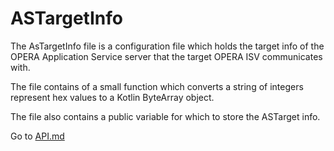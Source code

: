 # ASTargetInfo

The AsTargetInfo file is a configuration file which holds the target info of the OPERA Application Service server that 
the target OPERA ISV communicates with. 

The file contains of a small function which converts a string of integers represent hex values to a Kotlin ByteArray object.

The file also contains a public variable for which to store the ASTarget info.

Go to [API.md](API.md)
